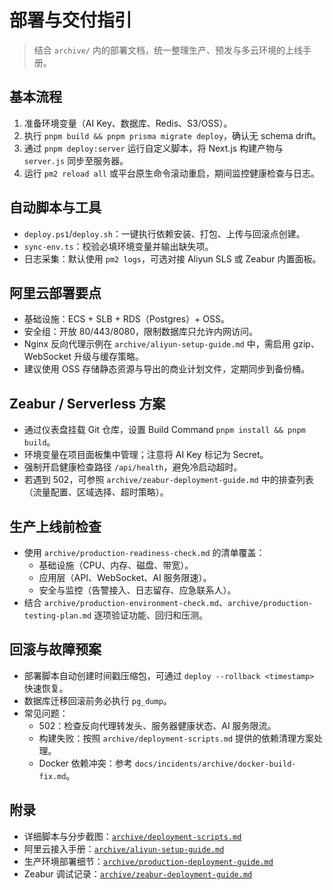 ﻿# 部署与交付指引

> 结合 `archive/` 内的部署文档，统一整理生产、预发与多云环境的上线手册。

## 基本流程
1. 准备环境变量（AI Key、数据库、Redis、S3/OSS）。
2. 执行 `pnpm build && pnpm prisma migrate deploy`，确认无 schema drift。
3. 通过 `pnpm deploy:server` 运行自定义脚本，将 Next.js 构建产物与 `server.js` 同步至服务器。
4. 运行 `pm2 reload all` 或平台原生命令滚动重启，期间监控健康检查与日志。

## 自动脚本与工具
- `deploy.ps1`/`deploy.sh`：一键执行依赖安装、打包、上传与回滚点创建。
- `sync-env.ts`：校验必填环境变量并输出缺失项。
- 日志采集：默认使用 `pm2 logs`，可选对接 Aliyun SLS 或 Zeabur 内置面板。

## 阿里云部署要点
- 基础设施：ECS + SLB + RDS（Postgres）+ OSS。
- 安全组：开放 80/443/8080，限制数据库只允许内网访问。
- Nginx 反向代理示例在 `archive/aliyun-setup-guide.md` 中，需启用 gzip、WebSocket 升级与缓存策略。
- 建议使用 OSS 存储静态资源与导出的商业计划文件，定期同步到备份桶。

## Zeabur / Serverless 方案
- 通过仪表盘挂载 Git 仓库，设置 Build Command `pnpm install && pnpm build`。
- 环境变量在项目面板集中管理；注意将 AI Key 标记为 Secret。
- 强制开启健康检查路径 `/api/health`，避免冷启动超时。
- 若遇到 502，可参照 `archive/zeabur-deployment-guide.md` 中的排查列表（流量配置、区域选择、超时策略）。

## 生产上线前检查
- 使用 `archive/production-readiness-check.md` 的清单覆盖：
  - 基础设施（CPU、内存、磁盘、带宽）。
  - 应用层（API、WebSocket、AI 服务限速）。
  - 安全与监控（告警接入、日志留存、应急联系人）。
- 结合 `archive/production-environment-check.md`、`archive/production-testing-plan.md` 逐项验证功能、回归和压测。

## 回滚与故障预案
- 部署脚本自动创建时间戳压缩包，可通过 `deploy --rollback <timestamp>` 快速恢复。
- 数据库迁移回滚前务必执行 `pg_dump`。
- 常见问题：
  - 502：检查反向代理转发头、服务器健康状态、AI 服务限流。
  - 构建失败：按照 `archive/deployment-scripts.md` 提供的依赖清理方案处理。
  - Docker 依赖冲突：参考 `docs/incidents/archive/docker-build-fix.md`。

## 附录
- 详细脚本与分步截图：[`archive/deployment-scripts.md`](archive/deployment-scripts.md)
- 阿里云接入手册：[`archive/aliyun-setup-guide.md`](archive/aliyun-setup-guide.md)
- 生产环境部署细节：[`archive/production-deployment-guide.md`](archive/production-deployment-guide.md)
- Zeabur 调试记录：[`archive/zeabur-deployment-guide.md`](archive/zeabur-deployment-guide.md)
